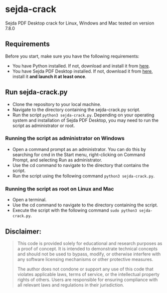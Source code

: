 # sejda-crack
Sejda PDF Desktop crack for Linux, Windows and Mac tested on version 7.8.0

## Requirements
Before you start, make sure you have the following requirements:
- You have Python installed. If not, download and install it from [here](https://www.python.org/downloads/).
- You have Sejda PDF Desktop installed. If not, download it from [here](https://www.sejda.com/desktop), install it **and launch it at least once**.

## Run sejda-crack.py
- Clone the repository to your local machine.
- Navigate to the directory containing the sejda-crack.py script.
- Run the script `python3 sejda-crack.py`. Depending on your operating system and installation of Sejda PDF Desktop, you may need to run the script as administrator or root.

### Running the script as administrator on Windows
- Open a command prompt as an administrator. You can do this by searching for cmd in the Start menu, right-clicking on Command Prompt, and selecting Run as administrator.
- Use the cd command to navigate to the directory that contains the script.
- Run the script using the following command `python3 sejda-crack.py`.

### Running the script as root on Linux and Mac
- Open a terminal.
- Use the cd command to navigate to the directory containing the script.
- Execute the script with the following command `sudo python3 sejda-crack.py`.


## **Disclaimer:**
> This code is provided solely for educational and research purposes as a proof of concept. It is intended to demonstrate technical concepts and should not be used to bypass, modify, or otherwise interfere with any software licensing mechanisms or other protective measures.  
>  
> The author does not condone or support any use of this code that violates applicable laws, terms of service, or the intellectual property rights of others. Users are responsible for ensuring compliance with all relevant laws and regulations in their jurisdiction.  
